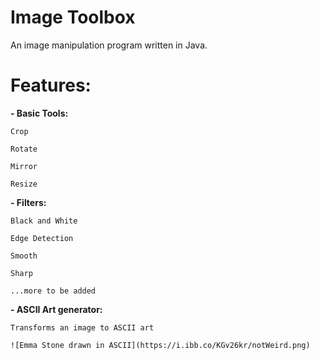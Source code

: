 # Image Toolbox
 An image manipulation program written in Java.
 
 # Features:
 
 **- Basic Tools:**
    
    Crop
    
    Rotate
    
    Mirror
    
    Resize
 
 **- Filters:**
    
    Black and White
    
    Edge Detection
    
    Smooth
    
    Sharp
    
    ...more to be added
    
 **- ASCII Art generator:**
 
    Transforms an image to ASCII art
 
    ![Emma Stone drawn in ASCII](https://i.ibb.co/KGv26kr/notWeird.png)
